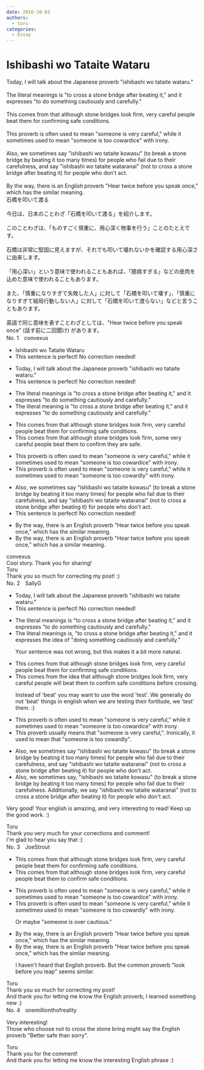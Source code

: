 ```yaml
---
date: 2016-10-03
authors:
  - toru
categories:
  - Essay
---
```


<h1 id="subject_show">Ishibashi wo Tataite Wataru</h1>
<div class="date" hidden>Oct 3, 2016 01:42</div>
<div id="post"><div id="body_show_ori">
Today, I will talk about the Japanese proverb "ishibashi wo tataite wataru."<br/><br/>The literal meanings is "to cross a stone bridge after beating it," and it expresses "to do something cautiously and carefully."<br/><br/>This comes from that although stone bridges look firm, very careful people beat them for confirming safe conditions.<br/><br/>This proverb is often used to mean "someone is very careful," while it sometimes used to mean "someone is too cowardice" with irony.<br/><br/>Also, we sometimes say "ishibashi wo tataite kowasu" (to break a stone bridge by beating it too many times) for people who fail due to their carefulness, and say "ishibashi wo tataite wataranai" (not to cross a stone bridge after beating it) for people who don't act.<br/><br/>By the way, there is an English proverb "Hear twice before you speak once," which has the similar meaning.
</div></div>

<!-- more -->

<div id="post_ja"><div id="body_show_mo">
石橋を叩いて渡る<br/><br/>今日は、日本のことわざ「石橋を叩いて渡る」を紹介します。<br/><br/>このことわざは、「ものすごく慎重に、用心深く物事を行う」ことのたとえです。<br/><br/>石橋は非常に堅固に見えますが、それでも叩いて壊れないかを確認する用心深さに由来します。<br/><br/>「用心深い」という意味で使われることもあれば、「臆病すぎる」などの皮肉を込めた意味で使われることもあります。<br/><br/>また、「慎重になりすぎて失敗した人」に対して「石橋を叩いて壊す」、「慎重になりすぎて結局行動しない人」に対して「石橋を叩いて渡らない」などと言うこともあります。<br/><br/>英語で同じ意味を表すことわざとしては、"Hear twice before you speak once" (話す前に二回聞け) があります。
</div></div>
<div id="block"><div class="first_name"> No. 1　<span class="just_name">convexus</span></div><div id="block2">
<ul class="correction_field">
<li class="incorrect">Ishibashi wo Tataite Wataru</li>
<li class="corrected perfect">This sentence is perfect! No correction needed!</li>
</ul>
<ul class="correction_field">
<li class="incorrect">Today, I will talk about the Japanese proverb "ishibashi wo tataite wataru."</li>
<li class="corrected perfect">This sentence is perfect! No correction needed!</li>
</ul>
<ul class="correction_field">
<li class="incorrect">The literal meanings is "to cross a stone bridge after beating it," and it expresses "to do something cautiously and carefully."</li>
<li class="corrected correct">
The literal <span class="f_blue">meaning </span>is "to cross a stone bridge after beating it," and it expresses "to do something cautiously and carefully."
</li>
</ul>
<ul class="correction_field">
<li class="incorrect">This comes from that although stone bridges look firm, very careful people beat them for confirming safe conditions.</li>
<li class="corrected correct">
This comes from that although stone bridges look firm, some very careful people beat them to confirm they are safe.
</li>
</ul>
<ul class="correction_field">
<li class="incorrect">This proverb is often used to mean "someone is very careful," while it sometimes used to mean "someone is too cowardice" with irony.</li>
<li class="corrected correct">
This proverb is often used to mean "someone is very careful," while it sometimes used to mean "someone is too cowardly" with irony.
</li>
</ul>
<ul class="correction_field">
<li class="incorrect">Also, we sometimes say "ishibashi wo tataite kowasu" (to break a stone bridge by beating it too many times) for people who fail due to their carefulness, and say "ishibashi wo tataite wataranai" (not to cross a stone bridge after beating it) for people who don't act.</li>
<li class="corrected perfect">This sentence is perfect! No correction needed!</li>
</ul>
<ul class="correction_field">
<li class="incorrect">By the way, there is an English proverb "Hear twice before you speak once," which has the similar meaning.</li>
<li class="corrected correct">
By the way, there is an English proverb "Hear twice before you speak once," which has a similar meaning.
</li>
</ul>
</div><div class="name"><span class="just_name">convexus</span><br>
Cool story. Thank you for sharing!
</div>
<div class="name"><span class="just_name">Toru</span><br>
Thank you so much for correcting my post! :)
</div>
</div>
<div id="block"><div class="first_name"> No. 2　<span class="just_name">SallyG</span></div><div id="block2">
<ul class="correction_field">
<li class="incorrect">Today, I will talk about the Japanese proverb "ishibashi wo tataite wataru."</li>
<li class="corrected perfect">This sentence is perfect! No correction needed!</li>
</ul>
<ul class="correction_field">
<li class="incorrect">The literal meanings is "to cross a stone bridge after beating it," and it expresses "to do something cautiously and carefully."</li>
<li class="corrected correct">
The literal meanings is, "to cross a stone bridge after beating it," and it expresses the idea of "doing something cautiously and carefully."
<p class="correction_comment">Your sentence was not wrong, but this makes it a bit more natural.</p>
</li>
</ul>
<ul class="correction_field">
<li class="incorrect">This comes from that although stone bridges look firm, very careful people beat them for confirming safe conditions.</li>
<li class="corrected correct">
This comes from the idea that although stone bridges look firm, very careful people will beat them to confirm safe conditions before crossing.
<p class="correction_comment">Instead of 'beat' you may want to use the word 'test'. We generally do not 'beat' things in english when we are testing their fortitude, we 'test' them. :)</p>
</li>
</ul>
<ul class="correction_field">
<li class="incorrect">This proverb is often used to mean "someone is very careful," while it sometimes used to mean "someone is too cowardice" with irony.</li>
<li class="corrected correct">
This proverb usually means that "someone is very careful,". Ironically, it used to mean that "someone is too cowardly".
</li>
</ul>
<ul class="correction_field">
<li class="incorrect">Also, we sometimes say "ishibashi wo tataite kowasu" (to break a stone bridge by beating it too many times) for people who fail due to their carefulness, and say "ishibashi wo tataite wataranai" (not to cross a stone bridge after beating it) for people who don't act.</li>
<li class="corrected correct">
Also, we sometimes say, "ishibashi wo tataite kowasu" (to break a stone bridge by beating it too many times) for people who fail due to their carefulness. Additionally, we say "ishibashi wo tataite wataranai" (not to cross a stone bridge after beating it) for people who don't act.
</li>
</ul>
<p class="comment_small">
 Very good! Your english is amazing, and very interesting to read! Keep up the good work. :)
</p>

</div><div class="name"><span class="just_name">Toru</span><br>
Thank you very much for your corrections and comment!<br/>I'm glad to hear you say that :)
</div>
</div>
<div id="block"><div class="first_name"> No. 3　<span class="just_name">JoeStrout</span></div><div id="block2">
<ul class="correction_field">
<li class="incorrect">This comes from that although stone bridges look firm, very careful people beat them for confirming safe conditions.</li>
<li class="corrected correct">
This comes from that although stone bridges look firm, very careful people beat them <span class="f_blue">to confirm</span> safe conditions.
</li>
</ul>
<ul class="correction_field">
<li class="incorrect">This proverb is often used to mean "someone is very careful," while it sometimes used to mean "someone is too cowardice" with irony.</li>
<li class="corrected correct">
This proverb is often used to mean "someone is very careful," while it sometimes used to mean "someone is too coward<span class="f_blue">ly</span>" with irony.
<p class="correction_comment">Or maybe "someone is over cautious."</p>
</li>
</ul>
<ul class="correction_field">
<li class="incorrect">By the way, there is an English proverb "Hear twice before you speak once," which has the similar meaning.</li>
<li class="corrected correct">
By the way, there is an English proverb "Hear twice before you speak once," which has the similar meaning.
<p class="correction_comment">I haven't heard that English proverb.  But the common proverb "look before you leap" seems similar.</p>
</li>
</ul>
</div><div class="name"><span class="just_name">Toru</span><br>
Thank you so much for correcting my post!<br/>And thank you for letting me know the English proverb, I learned something new :)
</div>
</div>
<div id="block"><div class="first_name"> No. 4　<span class="just_name">onemillionthofreality</span></div><div id="block2">
<p class="comment_small">
 Very interesting!
 <br/>
 Those who choose not to cross the stone bring might say the English proverb "Better safe than sorry".
</p>

</div><div class="name"><span class="just_name">Toru</span><br>
Thank you for the comment!<br/>And thank you for letting me know the interesting English phrase :)
</div>
</div>
